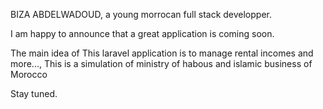 BIZA ABDELWADOUD, a young morrocan full stack developper.

I am happy to announce that a great application is coming soon.

The main idea of This laravel application is to manage rental incomes and more..., This is a simulation of ministry of habous and islamic business of Morocco

Stay tuned.
